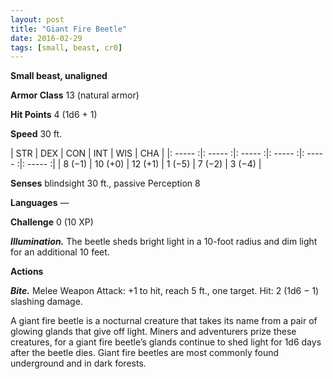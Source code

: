 ```yaml
---
layout: post
title: "Giant Fire Beetle"
date: 2016-02-29
tags: [small, beast, cr0]
---
```


**Small beast, unaligned**

**Armor Class** 13 (natural armor)

**Hit Points** 4 (1d6 + 1)

**Speed** 30 ft.

|   STR   |   DEX   |   CON   |   INT   |   WIS   |   CHA   |
|: ----- :|: ----- :|: ----- :|: ----- :|: ----- :|: ----- :|
| 8 (−1) | 10 (+0) | 12 (+1) | 1 (−5) | 7 (−2) | 3 (−4) |

**Senses** blindsight 30 ft., passive Perception 8 

**Languages** — 

**Challenge** 0 (10 XP)

***Illumination.*** The beetle sheds bright light in a 10-foot radius and dim light for an additional 10 feet. 

**Actions** 

***Bite.*** Melee Weapon Attack: +1 to hit, reach 5 ft., one target. Hit: 2 (1d6 − 1) slashing damage. 

A giant fire beetle is a nocturnal creature that takes its name from a pair of glowing glands that give off light. Miners and adventurers prize these creatures, for a giant fire beetle’s glands continue to shed light for 1d6 days after the beetle dies. Giant fire beetles are most commonly found underground and in dark forests.